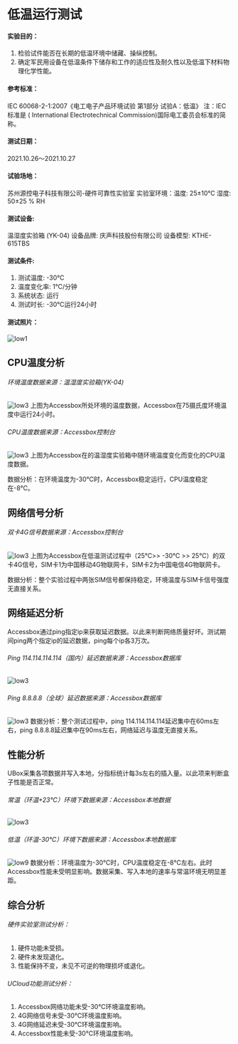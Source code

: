 # 低温运行测试

#### 实验目的：
1. 检验试件能否在长期的低温环境中储藏、操纵控制。
2. 确定军民用设备在低温条件下储存和工作的适应性及耐久性以及低温下材料物理化学性能。

#### 参考标准：
IEC 60068-2-1:2007《电工电子产品环境试验 第1部分 试验A：低温》
注：IEC标准是 ( International Electrotechnical Commission)国际电工委员会标准的简称。

#### 测试日期：
2021.10.26～2021.10.27

#### 试验场地：
苏州源控电子科技有限公司-硬件可靠性实验室
实验室环境：温度: 25±10℃   湿度: 50±25 % RH

#### 测试设备:
温湿度实验箱 (YK-04)  设备品牌: 庆声科技股份有限公司   设备模型: KTHE-615TBS 

#### 测试条件:
1. 测试温度: -30℃
2. 温度变化率: 1℃/分钟 
3. 系统状态: 运行 
4. 测试时长: -30℃运行24小时 

#### 测试照片：
![low1](../images/low1.png)
## CPU温度分析

###### 环境温度数据来源：温湿度实验箱(YK-04)
![low3](../images/low3.png) 
上图为Accessbox所处环境的温度数据，Accessbox在75摄氏度环境温度中运行24小时。

###### CPU温度数据来源：Accessbox控制台
![low3](../images/low4.png) 
上图为Accessbox在的温湿度实验箱中随环境温度变化而变化的CPU温度数据。

数据分析：在环境温度为-30℃时，Accessbox稳定运行，CPU温度稳定在-8℃。
## 网络信号分析

###### 双卡4G信号数据来源：Accessbox控制台
![low3](../images/low5.png) 
上图为Accessbox在低温测试过程中（25℃>> -30℃ >> 25℃）的双卡4G信号，SIM卡1为中国移动4G物联网卡，SIM卡2为中国电信4G物联网卡。

数据分析：整个实验过程中两张SIM信号都保持稳定，环境温度与SIM卡信号强度无直接关系。
## 网络延迟分析
Accessbox通过ping指定ip来获取延迟数据。以此来判断网络质量好坏。测试期间ping两个指定ip的延迟数据，ping每个ip各3万次。

###### Ping 114.114.114.114（国内）延迟数据来源：Accessbox数据库
![low3](../images/low6.png) 
###### Ping 8.8.8.8（全球）延迟数据来源：Accessbox数据库
![low3](../images/low7.png) 
数据分析：整个测试过程中，ping 114.114.114.114延迟集中在60ms左右，ping 8.8.8.8延迟集中在90ms左右，网络延迟与温度无直接关系。

## 性能分析
UBox采集各项数据并写入本地，分指标统计每3s左右的插入量。以此项来判断盒子性能是否正常。
###### 常温（环温+23℃）环境下数据来源：Accessbox本地数据
![low3](../images/low8.png) 
###### 低温（环温-30℃）环境下数据来源：Accessbox本地数据库
![low9](../images/low9.png) 
数据分析：环境温度为-30℃时，CPU温度稳定在-8℃左右。此时Accessbox性能未受明显影响。数据采集、写入本地的速率与常温环境无明显差距。 

## 综合分析
###### 硬件实验室测试分析：
1. 硬件功能未受损。
2. 硬件未发现退化。
3. 性能保持不变，未见不可逆的物理损坏或退化。
###### UCloud功能测试分析：
1. Accessbox网络功能未受-30℃环境温度影响。
2. 4G网络信号未受-30℃环境温度影响。
3. 4G网络延迟未受-30℃环境温度影响。
4. Accessbox性能未受-30℃环境温度影响。

